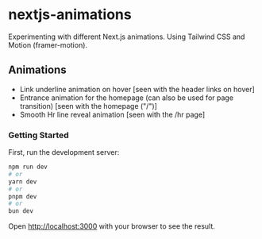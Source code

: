 # nextjs-animations

Experimenting with different Next.js animations. Using Tailwind CSS and Motion (framer-motion).

## Animations

- Link underline animation on hover [seen with the header links on hover]
- Entrance animation for the homepage (can also be used for page transition) [seen with the homepage ("/")]
- Smooth Hr line reveal animation [seen with the /hr page]

### Getting Started

First, run the development server:

```bash
npm run dev
# or
yarn dev
# or
pnpm dev
# or
bun dev
```

Open [http://localhost:3000](http://localhost:3000) with your browser to see the result.
